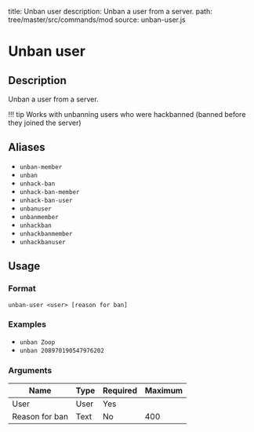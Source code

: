title: Unban user
description: Unban a user from a server.
path: tree/master/src/commands/mod
source: unban-user.js

# Unban user

## Description

Unban a user from a server.

!!! tip
    Works with unbanning users who were hackbanned (banned before they joined the server)

## Aliases

* `unban-member`
* `unban`
* `unhack-ban`
* `unhack-ban-member`
* `unhack-ban-user`
* `unbanuser`
* `unbanmember`
* `unhackban`
* `unhackbanmember`
* `unhackbanuser`

## Usage

### Format

`unban-user <user> [reason for ban]`

### Examples

* `unban Zoop`
* `unban 208970190547976202`

### Arguments

| Name           | Type   | Required | Maximum |
|----------------|--------|----------|---------|
| User           | User   | Yes      |         |
| Reason for ban | Text | No       | 400     |
